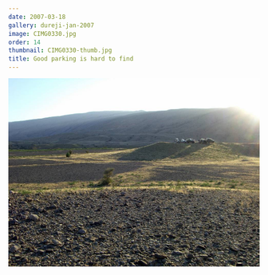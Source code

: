 ```yaml
---
date: 2007-03-18
gallery: dureji-jan-2007
image: CIMG0330.jpg
order: 14
thumbnail: CIMG0330-thumb.jpg
title: Good parking is hard to find
---
```


![Good parking is hard to find](./CIMG0330.jpg)